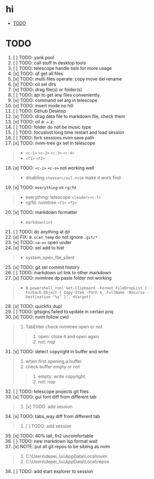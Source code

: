 # hi

<!-- toc -->

- [TODO](#todo)

<!-- tocstop -->

# TODO

1. [ ] TODO: yank pool
2. [ ] TODO: call stuff in desktop tools
3. [ ] TODO: telescope handle sels for more usage
4. [x] TODO: qf get all files
5. [x] TODO: multi files operate: copy move del rename
6. [x] TODO: oil sel dirs
7. [x] TODO: drag file(s) or folder(s)
8. [ ] TODO: api to get any files conveniently
9. [x] TODO: command sel arg in telescope
10. [x] TODO: insert mode no hili
11. [ ] TODO: Github Desktop
12. [x] TODO: drag data file to markdown file, check them
13. [x] TODO: oil a: ~ z:
14. [ ] TODO: folder do not be music type
15. [ ] TODO: focuslost long time restart and load session
16. [ ] TODO: fork sessions.nvim save path
17. [x] TODO: nvim-tree gx sel in telescope

> - `<c-1>` `<c-2>` `<c-3>` `<c-4>`
> - `<f1>` `<f2>`

18. [x] TODO: `<c-i>` `<c-o>` not working well

> - disabling `stevearc/oil.nvim` make it work find

19. [x] TODO: `everything` vs `rg/fd`

> - everything: telescope `<leader><c-l>`
> - rg/fd: nvimtree `<f1>` `<f2>`

20. [x] TODO: markdown formatter

> - `markdownlint`

21. [ ] TODO: do anything at dir
22. [x] FIX: `B.scan_temp` do not ignore `.git/*`
23. [x] TODO: `<a-o>` open under
24. [x] TODO: sel add to hist

> - system_open_file_silent

25. [x] TODO: git sel commit history
26. [ ] TODO: markdown url link to other markdown
27. [x] TODO: nvimtree dp paste folder not working

> - `B.powershell_run('Get-Clipboard -Format FileDropList | ForEach-Object { Copy-Item -Path $_.FullName -Recurse -Destination "%s" }', dtarget)`

28. [x] TODO: quickfix dupl
29. [ ] TODO: gitsigns failed to update in certain proj
30. [x] TODO: nvim follow cwd

> 1. TabEnter check nvimtree open or not
> >
> > 1. open: close it and open again
> > 2. not: nop

31. [x] TODO: detect copyright in buffer and write

> 1. when first opening a buffer
> 2. check buffer empty or not
> >
> > 1. empty: write copyright
> > 2. not: nop

32. [ ] TODO: telescope projects git files
33. [x] TODO: gui font diff from different tab

> 1. [x] TODO: add session

34. [x] TODO: tabs_way diff from different tab

> 1. [ ] TODO: add session

35. [x] TODO: 40% lalt, fn2 uncomfortable
36. [ ] TODO: new markdown lsp format wait
37. [x] NOTE: put all git repos to be sibling as nvim

> 1. C:\Users\depei_liu\AppData\Local\nvim
> 2. C:\Users\depei_liu\AppData\Local\repos

38. [ ] TODO: add start explorer to session
